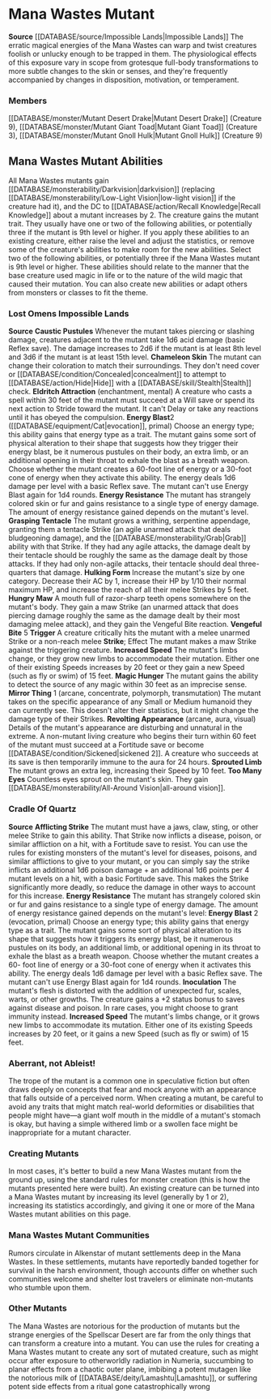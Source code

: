﻿---
creature_family: Mana Wastes Mutant
id: '315'
name: Mana Wastes Mutant
rarity: Common
source: '[[DATABASE/source/Impossible Lands|Impossible Lands]]'
type: Creature Family

---
# Mana Wastes Mutant

**Source** [[DATABASE/source/Impossible Lands|Impossible Lands]]
The erratic magical energies of the Mana Wastes can warp and twist creatures foolish or unlucky enough to be trapped in them. The physiological effects of this exposure vary in scope from grotesque full-body transformations to more subtle changes to the skin or senses, and they're frequently accompanied by changes in disposition, motivation, or temperament.

### Members

[[DATABASE/monster/Mutant Desert Drake|Mutant Desert Drake]] (Creature 9), [[DATABASE/monster/Mutant Giant Toad|Mutant Giant Toad]] (Creature 3), [[DATABASE/monster/Mutant Gnoll Hulk|Mutant Gnoll Hulk]] (Creature 9)

## Mana Wastes Mutant Abilities

All Mana Wastes mutants gain [[DATABASE/monsterability/Darkvision|darkvision]] (replacing [[DATABASE/monsterability/Low-Light Vision|low-light vision]] if the creature had it), and the DC to [[DATABASE/action/Recall Knowledge|Recall Knowledge]] about a mutant increases by 2. The creature gains the mutant trait. They usually have one or two of the following abilities, or potentially three if the mutant is 9th level or higher. If you apply these abilities to an existing creature, either raise the level and adjust the statistics, or remove some of the creature's abilities to make room for the new abilities. 
 Select two of the following abilities, or potentially three if the Mana Wastes mutant is 9th level or higher. These abilities should relate to the manner that the base creature used magic in life or to the nature of the wild magic that caused their mutation. You can also create new abilities or adapt others from monsters or classes to fit the theme.

### Lost Omens Impossible Lands

**Source** 
 **Caustic Pustules** Whenever the mutant takes piercing or slashing damage, creatures adjacent to the mutant take 1d6 acid damage (basic Reflex save). The damage increases to 2d6 if the mutant is at least 8th level and 3d6 if the mutant is at least 15th level.
 **Chameleon Skin** The mutant can change their coloration to match their surroundings. They don't need cover or [[DATABASE/condition/Concealed|concealment]] to attempt to [[DATABASE/action/Hide|Hide]] with a [[DATABASE/skill/Stealth|Stealth]] check.
 **Eldritch Attraction** (enchantment, mental) A creature who casts a spell within 30 feet of the mutant must succeed at a Will save or spend its next action to Stride toward the mutant. It can't Delay or take any reactions until it has obeyed the compulsion.
 **Energy Blast**2 ([[DATABASE/equipment/Cat|evocation]], primal) Choose an energy type; this ability gains that energy type as a trait. The mutant gains some sort of physical alteration to their shape that suggests how they trigger their energy blast, be it numerous pustules on their body, an extra limb, or an additional opening in their throat to exhale the blast as a breath weapon. Choose whether the mutant creates a 60-foot line of energy or a 30-foot cone of energy when they activate this ability. The energy deals 1d6 damage per level with a basic Reflex save. The mutant can't use Energy Blast again for 1d4 rounds.
 **Energy Resistance** The mutant has strangely colored skin or fur and gains resistance to a single type of energy damage. The amount of energy resistance gained depends on the mutant's level.
 **Grasping Tentacle** The mutant grows a writhing, serpentine appendage, granting them a tentacle Strike (an agile unarmed attack that deals bludgeoning damage), and the [[DATABASE/monsterability/Grab|Grab]] ability with that Strike. If they had any agile attacks, the damage dealt by their tentacle should be roughly the same as the damage dealt by those attacks. If they had only non-agile attacks, their tentacle should deal three-quarters that damage.
 **Hulking Form** Increase the mutant's size by one category. Decrease their AC by 1, increase their HP by 1/10 their normal maximum HP, and increase the reach of all their melee Strikes by 5 feet.
 **Hungry Maw** A mouth full of razor-sharp teeth opens somewhere on the mutant's body. They gain a maw Strike (an unarmed attack that does piercing damage roughly the same as the damage dealt by their most damaging melee attack), and they gain the Vengeful Bite reaction.
 **Vengeful Bite** <span class="action-icon">5</span> **Trigger** A creature critically hits the mutant with a melee unarmed Strike or a non-reach melee **Strike**; Effect The mutant makes a maw Strike against the triggering creature.
 **Increased Speed** The mutant's limbs change, or they grow new limbs to accommodate their mutation. Either one of their existing Speeds increases by 20 feet or they gain a new Speed (such as fly or swim) of 15 feet.
 **Magic Hunger** The mutant gains the ability to detect the source of any magic within 30 feet as an imprecise sense.
 **Mirror Thing** <span class="action-icon">1</span> (arcane, concentrate, polymorph, transmutation) The mutant takes on the specific appearance of any Small or Medium humanoid they can currently see. This doesn't alter their statistics, but it might change the damage type of their Strikes.
 **Revolting Appearance** (arcane, aura, visual) Details of the mutant's appearance are disturbing and unnatural in the extreme. A non-mutant living creature who begins their turn within 60 feet of the mutant must succeed at a Fortitude save or become [[DATABASE/condition/Sickened|sickened 2]]. A creature who succeeds at its save is then temporarily immune to the aura for 24 hours.
 **Sprouted Limb** The mutant grows an extra leg, increasing their Speed by 10 feet.
 **Too Many Eyes** Countless eyes sprout on the mutant's skin. They gain [[DATABASE/monsterability/All-Around Vision|all-around vision]].

### Cradle Of Quartz

**Source** 
**Afflicting Strike** The mutant must have a jaws, claw, sting, or other melee Strike to gain this ability. That Strike now inflicts a disease, poison, or similar affliction on a hit, with a Fortitude save to resist. You can use the rules for existing monsters of the mutant's level for diseases, poisons, and similar afflictions to give to your mutant, or you can simply say the strike inflicts an additional 1d6 poison damage + an additional 1d6 points per 4 mutant levels on a hit, with a basic Fortitude save. This makes the Strike significantly more deadly, so reduce the damage in other ways to account for this increase. 
**Energy Resistance** The mutant has strangely colored skin or fur and gains resistance to a single type of energy damage. The amount of energy resistance gained depends on the mutant's level: 
**Energy Blast** <span class="action-icon">2</span> (evocation, primal) Choose an energy type; this ability gains that energy type as a trait. The mutant gains some sort of physical alteration to its shape that suggests how it triggers its energy blast, be it numerous pustules on its body, an additional limb, or additional opening in its throat to exhale the blast as a breath weapon. Choose whether the mutant creates a 60- foot line of energy or a 30-foot cone of energy when it activates this ability. The energy deals 1d6 damage per level with a basic Reflex save. The mutant can't use Energy Blast again for 1d4 rounds. 
**Inoculation** The mutant's flesh is distorted with the addition of unexpected fur, scales, warts, or other growths. The creature gains a +2 status bonus to saves against disease and poison. In rare cases, you might choose to grant immunity instead. 
**Increased Speed** The mutant's limbs change, or it grows new limbs to accommodate its mutation. Either one of its existing Speeds increases by 20 feet, or it gains a new Speed (such as fly or swim) of 15 feet.

###  Aberrant, not Ableist!

The trope of the mutant is a common one in speculative fiction but often draws deeply on concepts that fear and mock anyone with an appearance that falls outside of a perceived norm. When creating a mutant, be careful to avoid any traits that might match real-world deformities or disabilities that people might have—a giant wolf mouth in the middle of a mutant's stomach is okay, but having a simple withered limb or a swollen face might be inappropriate for a mutant character.

###  Creating Mutants

In most cases, it's better to build a new Mana Wastes mutant from the ground up, using the standard rules for monster creation (this is how the mutants presented here were built). An existing creature can be turned into a Mana Wastes mutant by increasing its level (generally by 1 or 2), increasing its statistics accordingly, and giving it one or more of the Mana Wastes mutant abilities on this page.

###  Mana Wastes Mutant Communities

Rumors circulate in Alkenstar of mutant settlements deep in the Mana Wastes. In these settlements, mutants have reportedly banded together for survival in the harsh environment, though accounts differ on whether such communities welcome and shelter lost travelers or eliminate non-mutants who stumble upon them.

###  Other Mutants

The Mana Wastes are notorious for the production of mutants but the strange energies of the Spellscar Desert are far from the only things that can transform a creature into a mutant. You can use the rules for creating a Mana Wastes mutant to create any sort of mutated creature, such as might occur after exposure to otherworldly radiation in Numeria, succumbing to planar effects from a chaotic outer plane, imbibing a potent mutagen like the notorious milk of [[DATABASE/deity/Lamashtu|Lamashtu]], or suffering potent side effects from a ritual gone catastrophically wrong